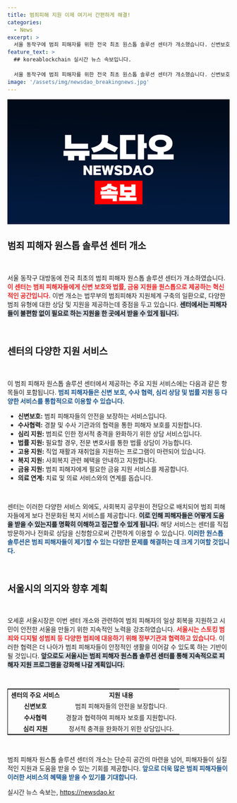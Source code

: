 ```yaml
---
title: 범죄피해 지원 이제 여기서 간편하게 해결!
categories:
  - News
excerpt: >
  서울 동작구에 범죄 피해자를 위한 전국 최초 원스톱 솔루션 센터가 개소했습니다. 신변보호부터 법률, 금융 지원까지 통합 제공하며, 피해자들은 이제 한곳에서 편리하게 상담과 도움을 받을 수 있습니다.
feature_text: >
  ## koreablockchain 실시간 뉴스 속보입니다.

  서울 동작구에 범죄 피해자를 위한 전국 최초 원스톱 솔루션 센터가 개소했습니다. 신변보호부터 법률, 금융 지원까지 통합 제공하며, 피해자들은 이제 한곳에서 편리하게 상담과 도움을 받을 수 있습니다.
image: '/assets/img/newsdao_breakingnews.jpg'
---
```


<p><img src="/assets/img/newsdao_breakingnews.jpg" alt="koreablockchain 속보" /></p>

<h2 data-ke-size="size26">범죄 피해자 원스톱 솔루션 센터 개소</h2>

<p data-ke-size="size16">&nbsp;</p>

<p>서울 동작구 대방동에 전국 최초의 범죄 피해자 원스톱 솔루션 센터가 개소하였습니다. <b><span style="color: #ee2323;">이 센터는 범죄 피해자들에게 신변 보호와 법률, 금융 지원을 원스톱으로 제공하는 혁신적인 공간입니다.</span></b> 이번 개소는 법무부의 범죄피해자 지원체계 구축의 일환으로, 다양한 범죄 유형에 대한 상담 및 지원을 제공하는데 중점을 두고 있습니다. <b><span style="background-color: #21538527;">센터에서는 피해자들이 불편함 없이 필요로 하는 지원을 한 곳에서 받을 수 있게 됩니다.</span></b> </p>

<p data-ke-size="size16">&nbsp;</p>

<h2 data-ke-size="size26">센터의 다양한 지원 서비스</h2>

<p data-ke-size="size16">&nbsp;</p>

<p>이 범죄 피해자 원스톱 솔루션 센터에서 제공하는 주요 지원 서비스에는 다음과 같은 항목들이 포함됩니다. <b><span style="color: #1a5490;">범죄 피해자들은 신변 보호, 수사 협력, 심리 상담 및 법률 지원 등 다양한 서비스를 통합적으로 이용할 수 있습니다.</span></b></p>

<ul>
    <li><b>신변보호:</b> 범죄 피해자들의 안전을 보장하는 서비스입니다.</li>
    <li><b>수사협력:</b> 경찰 및 수사 기관과의 협력을 통한 피해자 보호를 지원합니다.</li>
    <li><b>심리 지원:</b> 범죄로 인한 정서적 충격을 완화하기 위한 상담 서비스입니다.</li>
    <li><b>법률 지원:</b> 필요할 경우, 전문 변호사를 통한 법률 상담이 가능합니다.</li>
    <li><b>고용 지원:</b> 직업 재활과 재취업을 지원하는 프로그램이 마련되어 있습니다.</li>
    <li><b>복지 지원:</b> 사회복지 관련 혜택을 안내하고 지원합니다.</li>
    <li><b>금융 지원:</b> 범죄 피해자에게 필요한 금융 지원 서비스를 제공합니다.</li>
    <li><b>의료 연계:</b> 치료 및 의료 서비스와의 연계를 돕습니다.</li>
</ul>

<p data-ke-size="size16">&nbsp;</p>

<p>센터는 이러한 다양한 서비스 외에도, 사회복지 공무원이 전담으로 배치되어 범죄 피해자들에게 보다 전문화된 복지 서비스를 제공합니다. <b><span style="background-color: #21538527;">이로 인해 피해자들은 어떻게 도움을 받을 수 있는지를 명확히 이해하고 접근할 수 있게 됩니다.</span></b> 해당 서비스는 센터를 직접 방문하거나 전화로 상담을 신청함으로써 간편하게 이용할 수 있습니다. <b><span style="color: #1a5490;">이러한 원스톱 솔루션은 범죄 피해자들이 제기할 수 있는 다양한 문제를 해결하는 데 크게 기여할 것입니다.</span></b></p>

<p data-ke-size="size16">&nbsp;</p>

<h2 data-ke-size="size26">서울시의 의지와 향후 계획</h2>

<p data-ke-size="size16">&nbsp;</p>

<p>오세훈 서울시장은 이번 센터 개소와 관련하여 범죄 피해자의 일상 회복을 지원하고 시민이 안전한 서울을 만들기 위한 지속적인 노력을 강조하였습니다. <b><span style="color: #ee2323;">서울시는 스토킹 범죄와 디지털 성범죄 등 다양한 범죄에 대응하기 위해 정부기관과 협력하고 있습니다.</span></b> 이러한 협력은 더 나아가 범죄 피해자들이 안정적인 생활을 이어갈 수 있도록 하는 기반이 될 것입니다. <b><span style="background-color: #21538527;">앞으로도 서울시는 범죄 피해자 원스톱 솔루션 센터를 통해 지속적으로 피해자 지원 프로그램을 강화해 나갈 계획입니다.</span></b> </p>

<p data-ke-size="size16">&nbsp;</p>

<table style="width: 100%; border: 1px solid #000;">
    <tr>
        <td style="text-align: center; height: 17px;"><b>센터의 주요 서비스</b></td>
        <td style="text-align: center; height: 17px;"><b>지원 내용</b></td>
    </tr>
    <tr>
        <td style="text-align: center; height: 17px;"><b>신변보호</b></td>
        <td style="text-align: center; height: 17px;">범죄 피해자들의 안전을 보장합니다.</td>
    </tr>
    <tr>
        <td style="text-align: center; height: 17px;"><b>수사협력</b></td>
        <td style="text-align: center; height: 17px;">경찰과 협력하여 피해자 보호를 지원합니다.</td>
    </tr>
    <tr>
        <td style="text-align: center; height: 17px;"><b>심리 지원</b></td>
        <td style="text-align: center; height: 17px;">정서적 충격을 완화하기 위한 상담입니다.</td>
    </tr>
</table>

<p data-ke-size="size16">&nbsp;</p>

<p>범죄 피해자 원스톱 솔루션 센터의 개소는 단순히 공간의 마련을 넘어, 피해자들이 실질적인 지원과 도움을 받을 수 있는 기회를 제공합니다. <b><span style="color: #1a5490;">앞으로 더욱 많은 범죄 피해자들이 이러한 서비스의 혜택을 받을 수 있기를 기대합니다.</span></b></p>
실시간 뉴스 속보는, <a href="https://newsdao.kr" rel="dofollow">https://newsdao.kr</a>


